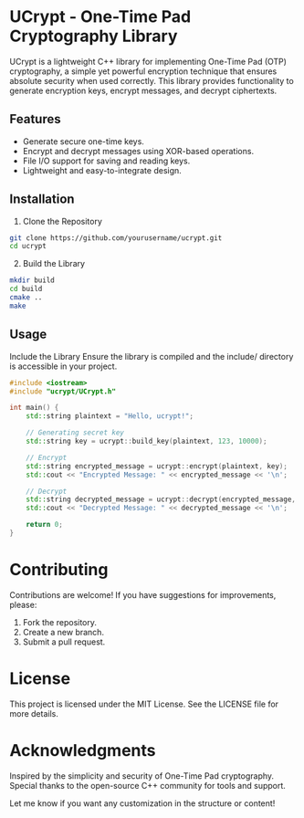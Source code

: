 # UCrypt - One-Time Pad Cryptography Library

UCrypt is a lightweight C++ library for implementing One-Time Pad (OTP) cryptography, a simple yet powerful encryption technique that ensures absolute security when used correctly. This library provides functionality to generate encryption keys, encrypt messages, and decrypt ciphertexts.

## Features
 - Generate secure one-time keys.
 - Encrypt and decrypt messages using XOR-based operations.
 - File I/O support for saving and reading keys.
 - Lightweight and easy-to-integrate design.

## Installation

1. Clone the Repository

```bash
git clone https://github.com/yourusername/ucrypt.git
cd ucrypt
```

2. Build the Library

```bash
mkdir build
cd build
cmake ..
make
```

## Usage

Include the Library
Ensure the library is compiled and the include/ directory is accessible in your project.

```cpp
#include <iostream>
#include "ucrypt/UCrypt.h"

int main() {
    std::string plaintext = "Hello, ucrypt!";

    // Generating secret key
    std::string key = ucrypt::build_key(plaintext, 123, 10000);

    // Encrypt
    std::string encrypted_message = ucrypt::encrypt(plaintext, key);
    std::cout << "Encrypted Message: " << encrypted_message << '\n';

    // Decrypt
    std::string decrypted_message = ucrypt::decrypt(encrypted_message, key);
    std::cout << "Decrypted Message: " << decrypted_message << '\n';

    return 0;
}
```

# Contributing

Contributions are welcome! If you have suggestions for improvements, please:

1. Fork the repository.
2. Create a new branch.
3. Submit a pull request.

# License

This project is licensed under the MIT License. See the LICENSE file for more details.

# Acknowledgments

Inspired by the simplicity and security of One-Time Pad cryptography. Special thanks to the open-source C++ community for tools and support.

Let me know if you want any customization in the structure or content!